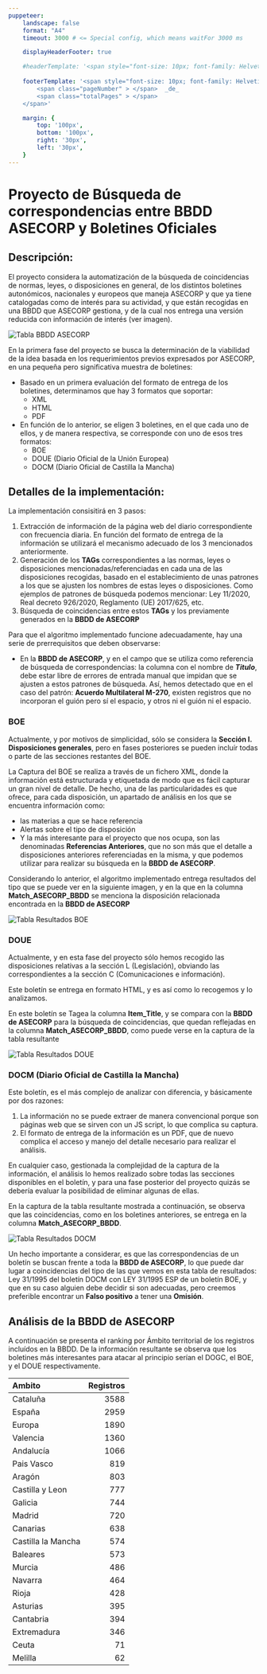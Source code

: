 ```yaml
---
puppeteer:
    landscape: false
    format: "A4"
    timeout: 3000 # <= Special config, which means waitFor 3000 ms

    displayHeaderFooter: true

    #headerTemplate: '<span style="font-size: 10px; font-family: Helvetica; border: 0px solid green; display: flex; justify-content: center; align-items: flex-start; width: 100%; height: 20px; background-color: black; color: black; margin: 30px;">Header 1</span>'             
    
    footerTemplate: '<span style="font-size: 10px; font-family: Helvetica; border: 0px solid green; display: flex; justify-content: center; align-items: flex-end; width: 100%; height: 20px; background-color: red; color:black; margin: 30px;"> 
        <span class="pageNumber" > </span>  _de_  
        <span class="totalPages" > </span> 
    </span>'

    margin: {
        top: '100px',
        bottom: '100px',
        right: '30px',
        left: '30px',
    }
---
```


# Proyecto de Búsqueda de correspondencias entre BBDD ASECORP y Boletines Oficiales

## Descripción:

El proyecto considera la automatización de la búsqueda de coincidencias de normas, leyes, o disposiciones en general, de los distintos boletines autonómicos, nacionales y europeos que maneja ASECORP y que ya tiene catalogadas como de interés para su actividad, y que están recogidas en una BBDD que ASECORP gestiona, y de la cual nos entrega una versión reducida con información de interés (ver imagen).

![Tabla BBDD ASECORP](ASECORP/Images/Captura_de_pantalla_ASECORP-01.png "BBDD ASECORP")

En la primera fase del proyecto se busca la determinación de la viabilidad de la idea basada en los requerimientos previos expresados por ASECORP, en una pequeña pero significativa muestra de boletines:
* Basado en un primera evaluación del formato de entrega de los boletines, determinamos que hay 3 formatos que soportar:
    + XML
    + HTML
    + PDF
* En función de lo anterior, se eligen 3 boletines, en el que cada uno de ellos, y de manera respectiva, se corresponde con uno de esos tres formatos:
    + BOE
    + DOUE (Diario Oficial de la Unión Europea)
    + DOCM (Diario Oficial de Castilla la Mancha)

## Detalles de la implementación:

La implementación consisitirá en 3 pasos:
1. Extracción de información de la página web del diario correspondiente con frecuencia diaria. En función del formato de entrega de la información se utilizará el mecanismo adecuado de los 3 mencionados anteriormente.
2. Generación de los **TAGs** correspondientes a las normas, leyes o disposiciones mencionadas/referenciadas en cada una de las disposiciones recogidas, basado en el establecimiento de unas patrones a los que se ajusten los nombres de estas leyes o disposiciones. Como ejemplos de patrones de búsqueda podemos mencionar: Ley 11/2020, Real decreto 926/2020, Reglamento (UE) 2017/625, etc.
3. Búsqueda de coincidencias entre estos **TAGs** y los previamente generados en la **BBDD de ASECORP** 

Para que el algoritmo implementado funcione adecuadamente, hay una serie de prerrequisitos que deben observarse:
* En la **BBDD de ASECORP**, y en el campo que se utiliza como referencia de búsqueda de correspondencias: la columna con el nombre de ***Titulo***, debe estar libre de errores de entrada manual que impidan que se ajusten a estos patrones de búsqueda. Así, hemos detectado que en el caso del patrón: **Acuerdo Multilateral M-270**, existen registros que no incorporan el guión pero sí el espacio, y otros ni el guión ni el espacio. 


### BOE

Actualmente, y por motivos de simplicidad, sólo se considera la **Sección I. Disposiciones generales**, pero en fases posteriores se pueden incluír todas o parte de las secciones restantes del BOE. 

La Captura del BOE se realiza a través de un fichero XML, donde la información está estructurada y etiquetada de modo que es fácil capturar un gran nivel de detalle. De hecho, una de las particularidades es que ofrece, para cada disposición, un apartado de análisis en los que se encuentra información como:
* las materias a que se hace referencia
* Alertas sobre el tipo de disposición
* Y la más interesante para el proyecto que nos ocupa, son las  denominadas **Referencias Anteriores**, que no son más que el detalle a disposiciones anteriores referenciadas en la misma, y que podemos utilizar para realizar su búsqueda en la **BBDD de ASECORP**.

Considerando lo anterior, el algoritmo implementado entrega resultados del tipo que se puede ver en la siguiente imagen, y en la que en la columna **Match_ASECORP_BBDD** se menciona la disposición relacionada encontrada en la **BBDD de ASECORP**

![Tabla Resultados BOE](ASECORP/Images/Captura_de_pantalla_ASECORP-02.png "BBDD ASECORP")


### DOUE

Actualmente, y en esta fase del proyecto sólo hemos recogido las disposiciones relativas a la sección L (Legislación), obviando las correspondientes a la sección C (Comunicaciones e información).

Este boletín se entrega en formato HTML, y es así como lo recogemos y lo analizamos.

En este boletín se Tagea la columna **Item_Title**, y se compara con la **BBDD de ASECORP** para la búsqueda de coincidencias, que quedan reflejadas en la columna **Match_ASECORP_BBDD**, como puede verse en la captura de la tabla resultante

![Tabla Resultados DOUE](ASECORP/Images/Captura_de_pantalla_ASECORP-03.png "BBDD ASECORP")

### DOCM (Diario Oficial de Castilla la Mancha)

Este boletín, es el más complejo de analizar con diferencia, y básicamente por dos razones:
1. La información no se puede extraer de manera convencional porque son páginas web que se sirven con un JS script, lo que complica su captura.
2. El formato de entrega de la información es un PDF, que de nuevo complica el acceso y manejo del detalle necesario para realizar el análisis.

En cualquier caso, gestionada la complejidad de la captura de la información, el análisis lo hemos realizado sobre todas las secciones disponibles en el boletín, y para una fase posterior del proyecto quizás se debería evaluar la posibilidad de eliminar algunas de ellas.

En la captura de la tabla resultante mostrada a continuación, se observa que las coincidencias, como en los boletines anteriores, se entrega en la columna **Match_ASECORP_BBDD**.

![Tabla Resultados DOCM](ASECORP/Images/Captura_de_pantalla_ASECORP-04.png "BBDD ASECORP")

Un hecho importante a considerar, es que las correspondencias de un boletín se buscan frente a toda la **BBDD de ASECORP**, lo que puede dar lugar a coincidencias del tipo de las que vemos en esta tabla de resultados: Ley 31/1995 del boletín DOCM con LEY 31/1995 ESP de un boletín BOE, y que en su caso alguien debe decidir si son adecuadas, pero creemos preferible encontrar un **Falso positivo** a tener una **Omisión**.  

## Análisis de la BBDD de ASECORP

A continuación se presenta el ranking por Ámbito territorial de los registros incluídos en la BBDD. De la información resultante se observa que los boletines más interesantes para atacar al principio serían el DOGC, el BOE, y el DOUE respectivamente.

| Ambito             |   Registros |
|:-------------------|---------:|
| Cataluña           |     3588 |
| España             |     2959 |
| Europa             |     1890 |
| Valencia           |     1360 |
| Andalucía          |     1066 |
| Pais Vasco         |      819 |
| Aragón             |      803 |
| Castilla y Leon    |      777 |
| Galicia            |      744 |
| Madrid             |      720 |
| Canarias           |      638 |
| Castilla la Mancha |      574 |
| Baleares           |      573 |
| Murcia             |      486 |
| Navarra            |      464 |
| Rioja              |      428 |
| Asturias           |      395 |
| Cantabria          |      394 |
| Extremadura        |      346 |
| Ceuta              |       71 |
| Melilla            |       62 |